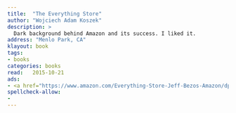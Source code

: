 ```yaml
---
title:  "The Everything Store"
author: "Wojciech Adam Koszek"
description: >
  Dark background behind Amazon and its success. I liked it.
address: "Menlo Park, CA"
klayout: book
tags:
- books
categories: books
read:	2015-10-21
ads:
- <a href="https://www.amazon.com/Everything-Store-Jeff-Bezos-Amazon/dp/0316219282/ref=as_li_ss_il?s=books&ie=UTF8&qid=1466061278&sr=1-1&keywords=The+Everything+Store%3A+Jeff+Bezos+and+the+Age+of+Amazon&linkCode=li2&tag=wkoszek08-20&linkId=4dc8556afdb66868b934946e1ba6a15d" target="_blank"><img border="0" src="//ws-na.amazon-adsystem.com/widgets/q?_encoding=UTF8&ASIN=0316219282&Format=_SL160_&ID=AsinImage&MarketPlace=US&ServiceVersion=20070822&WS=1&tag=wkoszek08-20" ></a><img src="//ir-na.amazon-adsystem.com/e/ir?t=wkoszek08-20&l=li2&o=1&a=0316219282" width="1" height="1" border="0" alt="" style="border:none !important; margin:0px !important;" />
spellcheck-allow:
- 
---
```


